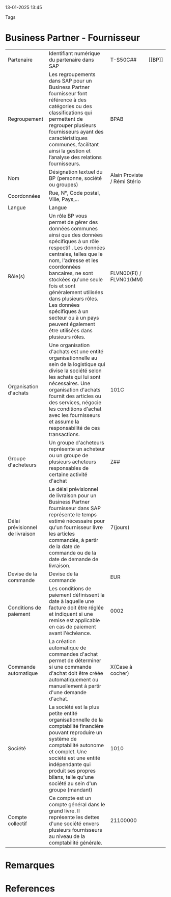 13-01-2025 13:45

Tags 

# Business Partner - Fournisseur
|                                 |                                                                                                                                                                                                                                                                                                                                                                                                 |                              |        |
| ------------------------------- | ----------------------------------------------------------------------------------------------------------------------------------------------------------------------------------------------------------------------------------------------------------------------------------------------------------------------------------------------------------------------------------------------- | ---------------------------- | ------ |
| Partenaire                      | Identifiant numérique du partenaire dans SAP                                                                                                                                                                                                                                                                                                                                                    | T-S50C##                     | [[BP]] |
| Regroupement                    | Les regroupements dans SAP pour un Business Partner fournisseur font référence à des catégories ou des classifications qui permettent de regrouper plusieurs fournisseurs ayant des caractéristiques communes, facilitant ainsi la gestion et l’analyse des relations fournisseurs.                                                                                                             | BPAB                         |        |
| Nom                             | Désignation textuel du BP (personne, société ou groupes)                                                                                                                                                                                                                                                                                                                                        | Alain Proviste / Rémi Stério |        |
| Coordonnées                     | Rue, N°, Code postal, Ville, Pays,...                                                                                                                                                                                                                                                                                                                                                           |                              |        |
| Langue                          | Langue                                                                                                                                                                                                                                                                                                                                                                                          |                              |        |
| Rôle(s)                         | Un rôle BP vous permet de gérer des données communes ainsi que des données spécifiques à un rôle respectif . Les données centrales, telles que le nom, l'adresse et les coordonnées bancaires, ne sont stockées qu'une seule fois et sont généralement utilisées dans plusieurs rôles. Les données spécifiques à un secteur ou à un pays peuvent également être utilisées dans plusieurs rôles. | FLVN00(FI) / FLVN01(MM)      |        |
| Organisation d'achats           | Une organisation d'achats est une entité organisationnelle au sein de la logistique qui divise la société selon les achats qui lui sont nécessaires. Une organisation d'achats fournit des articles ou des services, négocie les conditions d'achat avec les fournisseurs et assume la responsabilité de ces transactions.                                                                      | 101C                         |        |
| Groupe d'acheteurs              | Un groupe d'acheteurs représente un acheteur ou un groupe de plusieurs acheteurs responsables de certaine activité d'achat                                                                                                                                                                                                                                                                      | Z##                          |        |
| Délai prévisionnel de livraison | Le délai prévisionnel de livraison pour un Business Partner fournisseur dans SAP représente le temps estimé nécessaire pour qu'un fournisseur livre les articles commandés, à partir de la date de commande ou de la date de demande de livraison.                                                                                                                                              | 7(jours)                     |        |
| Devise de la commande           | Devise de la commande                                                                                                                                                                                                                                                                                                                                                                           | EUR                          |        |
| Conditions de paiement          | Les conditions de paiement définissent la date à laquelle une facture doit être réglée et indiquent si une remise est applicable en cas de paiement avant l'échéance.                                                                                                                                                                                                                           | 0002                         |        |
| Commande automatique            | La création automatique de commandes d'achat permet de déterminer si une commande d'achat doit être créée automatiquement ou manuellement à partir d'une demande d'achat.                                                                                                                                                                                                                       | X(Case à cocher)             |        |
| Société                         | La société est la plus petite entité organisationnelle de la comptabilité financière pouvant reproduire un système de comptabilité autonome et complet. Une société est une entité indépendante qui produit ses propres bilans, telle qu'une société au sein d'un groupe (mandant)                                                                                                              | 1010                         |        |
| Compte collectif                | Ce compte est un compte général dans le grand livre. Il représente les dettes d'une société envers plusieurs fournisseurs au niveau de la comptabilité générale.                                                                                                                                                                                                                                | 21100000                     |        |

# Remarques


# References